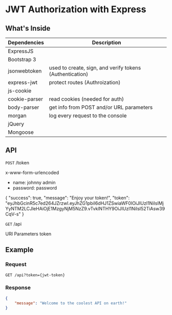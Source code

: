 # JWT Authorization with Express

## What's Inside

| Dependencies     | Description                                                |
| -------------    | -------------                                              |
| ExpressJS        |                                                            |
| Bootstrap 3      |                                                            |
| jsonwebtoken     | used to create, sign, and verify tokens (Authentication)   |
| express-jwt      |  protect routes (Authroization)                            |
| js-cookie        |                                                            |
| cookie-parser    |  read cookies (needed for auth)                            |
| body-parser      |  get info from POST and/or URL parameters                  |
| morgan           |  log every request to the console                          |
| jQuery           |                                                            |
| Mongoose         |                                                            |

## API

`POST` /token

x-www-form-urlencoded
- name: johnny admin
- password: password

{
    "success": true,
    "message": "Enjoy your token!",
    "token": "eyJhbGcinR5c7ed264JZrzwI.eyJhZG1pbiI6dHJ1ZSwiaWF0IOiJIUzI1NiIsIMjYyNTM2LCJleHAiOjE1MzgyNjM5NzZ9.vTvklNTHY9OiJIUzI1NiIsI52TiAsw39CqV-s"
}

`GET` /api

URI Parameters
token

## Example
### Request
    GET /api?token={jwt-token}

### Response
``` json
{
    "message": "Welcome to the coolest API on earth!"
}
```
